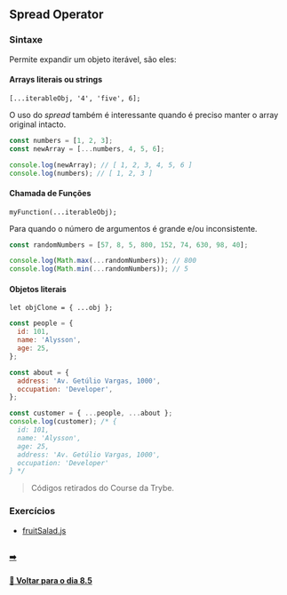 ## Spread Operator

### Sintaxe
Permite expandir um objeto iterável, são eles:

#### Arrays literais ou strings
~~~
[...iterableObj, '4', 'five', 6];
~~~

O uso do *spread* também é interessante quando é preciso manter o array original intacto.

~~~javascript
const numbers = [1, 2, 3];
const newArray = [...numbers, 4, 5, 6];

console.log(newArray); // [ 1, 2, 3, 4, 5, 6 ]
console.log(numbers); // [ 1, 2, 3 ]
~~~

#### Chamada de Funções
~~~
myFunction(...iterableObj);
~~~

Para quando o número de argumentos é grande e/ou inconsistente.

~~~javascript
const randomNumbers = [57, 8, 5, 800, 152, 74, 630, 98, 40];

console.log(Math.max(...randomNumbers)); // 800
console.log(Math.min(...randomNumbers)); // 5
~~~

#### Objetos literais
~~~
let objClone = { ...obj };
~~~

~~~javascript
const people = {
  id: 101,
  name: 'Alysson',
  age: 25,
};

const about = {
  address: 'Av. Getúlio Vargas, 1000',
  occupation: 'Developer',
};

const customer = { ...people, ...about };
console.log(customer); /* {
  id: 101,
  name: 'Alysson',
  age: 25,
  address: 'Av. Getúlio Vargas, 1000',
  occupation: 'Developer'
} */
~~~
> Códigos retirados do Course da Trybe.

### Exercícios
- [fruitSalad.js](../A-spread-operator/fruitSalad.js)

##

#### [ :arrow_right:](./)

#### [:date: Voltar para o dia 8.5](../README.md#javascript-es6---spread-operator-parâmetro-rest-destructuring-e-mais)
